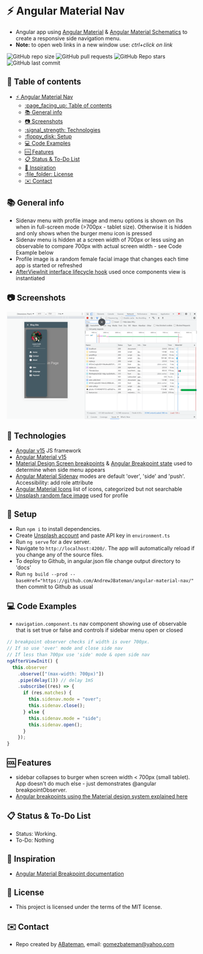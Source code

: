# :zap: Angular Material Nav

* Angular app using [Angular Material](https://material.angular.io/) & [Angular Material Schematics](https://material.angular.io/guide/schematics) to create a responsive side navigation menu.
* **Note:** to open web links in a new window use: _ctrl+click on link_

![GitHub repo size](https://img.shields.io/github/repo-size/AndrewJBateman/angular-material-nav?style=plastic)
![GitHub pull requests](https://img.shields.io/github/issues-pr/AndrewJBateman/angular-material-nav?style=plastic)
![GitHub Repo stars](https://img.shields.io/github/stars/AndrewJBateman/angular-material-nav?style=plastic)
![GitHub last commit](https://img.shields.io/github/last-commit/AndrewJBateman/angular-material-nav?style=plastic)

## :page_facing_up: Table of contents

* [:zap: Angular Material Nav](#zap-angular-material-nav)
  * [:page\_facing\_up: Table of contents](#page_facing_up-table-of-contents)
  * [:books: General info](#books-general-info)
  * [:camera: Screenshots](#camera-screenshots)
  * [:signal\_strength: Technologies](#signal_strength-technologies)
  * [:floppy\_disk: Setup](#floppy_disk-setup)
  * [:computer: Code Examples](#computer-code-examples)
  * [:cool: Features](#cool-features)
  * [:clipboard: Status \& To-Do List](#clipboard-status--to-do-list)
  * [:clap: Inspiration](#clap-inspiration)
  * [:file\_folder: License](#file_folder-license)
  * [:envelope: Contact](#envelope-contact)

## :books: General info

* Sidenav menu with profile image and menu options is shown on lhs when in full-screen mode (>700px - tablet size). Otherwise it is hidden and only shows when the burger menu icon is pressed
* Sidenav menu is hidden at a screen width of 700px or less using an observable to compare 700px with actual screen width - see Code Example below
* Profile image is a random female facial image that changes each time app is started or refreshed
* [AfterViewInit interface lifecycle hook](https://angular.io/api/core/AfterViewInit) used once components view is instantiated

## :camera: Screenshots

![Example screenshot](./img/nav.png)

## :signal_strength: Technologies

* [Angular v15](https://angular.io/) JS framework
* [Angular Material v15](https://material.angular.io/)
* [Material Design Screen breakpoints](https://material.io/design/layout/responsive-layout-grid.html#breakpoints) & [Angular Breakpoint state](https://material.angular.io/cdk/layout/api) used to determine when side menu appears
* [Angular Material Sidenav](https://material.angular.io/components/sidenav/overview) modes are default 'over', 'side' and 'push'. Accessibility: add role attribute
* [Angular Material Icons](https://www.angularjswiki.com/angular/angular-material-icons-list-mat-icon-list/) list of icons, categorized but not searchable
* [Unsplash random face image](https://unsplash.com/developers) used for profile

## :floppy_disk: Setup

* Run `npm i` to install dependencies.
* Create [Unsplash account]((https://unsplash.com/developers)) and paste API key in `environment.ts`
* Run `ng serve` for a dev server.
* Navigate to `http://localhost:4200/`. The app will automatically reload if you change any of the source files.
* To deploy to Github, in angular.json file change output directory to 'docs'
* Run `ng build --prod --baseHref="https://github.com/AndrewJBateman/angular-material-nav/"` then commit to Github as usual

## :computer: Code Examples

* `navigation.component.ts` nav component showing use of observable that is set true or false and controls if sidebar menu open or closed

```typescript
// breakpoint observer checks if width is over 700px.
// If so use 'over' mode and close side nav
// If less than 700px use 'side' mode & open side nav
ngAfterViewInit() {
  this.observer
    .observe(["(max-width: 700px)"])
    .pipe(delay(1)) // delay 1mS
    .subscribe((res) => {
      if (res.matches) {
        this.sidenav.mode = "over";
        this.sidenav.close();
      } else {
        this.sidenav.mode = "side";
        this.sidenav.open();
      }
    });
}
```

## :cool: Features

* sidebar collapses to burger when screen width < 700px (small tablet). App doesn't do much else - just demonstrates @angular breakpointObserver.
* [Angular breakpoints using the Material design system explained here](https://material.angular.io/cdk/layout/overview)

## :clipboard: Status & To-Do List

* Status: Working.
* To-Do: Nothing

## :clap: Inspiration

* [Angular Material Breakpoint documentation](https://material.angular.io/cdk/layout/api)

## :file_folder: License

* This project is licensed under the terms of the MIT license.

## :envelope: Contact

* Repo created by [ABateman](https://github.com/AndrewJBateman), email: gomezbateman@yahoo.com
